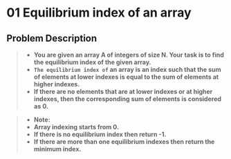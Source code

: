 # 01 Equilibrium index of an array

## Problem Description

> - **You are given an array A of integers of size N. Your task is to find the equilibrium index of the given array.**
> - **`The equilibrium index of` an array is an index such that the sum of elements at lower indexes is equal to the sum of elements at higher indexes.**
> - **If there are no elements that are at lower indexes or at higher indexes, then the corresponding sum of elements is considered as 0.**

> - **Note:**
> - **Array indexing starts from 0.**
> - **If there is no equilibrium index then return -1.**
> - **If there are more than one equilibrium indexes then return the minimum index.**

